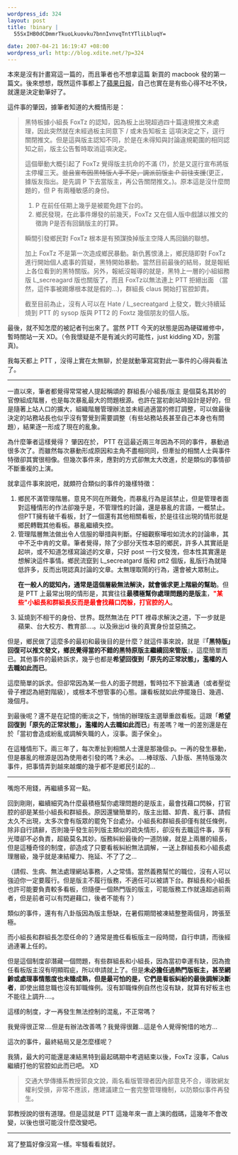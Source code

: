 ```yaml
--- 
wordpress_id: 324
layout: post
title: !binary |
  55SxIHB0dCDmmrTkuoLkuovku7bnnIvnvqTntYTliLbluqY=

date: 2007-04-21 16:19:47 +08:00
wordpress_url: http://blog.xdite.net/?p=324
---
```

本來是沒有計畫寫這一篇的，而且筆者也不想拿這篇 新買的 macbook 發的第一篇文。後來想想，既然這件事都上了<a href="http://apple.1-apple.com.tw/index.cfm?Fuseaction=Article&amp;Sec_ID=5&amp;ShowDate=20070421&amp;NewsType=twapple&amp;Loc=TP&amp;Art_ID=3413343">蘋果日報</a>，自己也實在是有些心得不吐不快，就還是決定動筆好了。

這件事的肇因，據筆者知道的大概情形是：

<blockquote>黑特板據小組長 FoxTz 的認知，因為板上出現超過四十篇違規推文未處理，因此突然就在未經過板主同意下 / 或未告知板主 這項決定之下，逕行關閉推文。但是這與版主認知不同，於是在未得知與討論違規範圍的相同認知之前，版主公告暫時取消這項決定。

這個舉動大概引起了 FoxTz 覺得版主抗命的不滿 (?)，於是又逕行宣布將版主停權三天。<del datetime="2007-04-21T15:07:17+00:00">並且宣布因黑特版人手不足，調派前版主  P 前往支援</del>(更正，據版友指出。是先調 P 下去當版主，再公告關閉推文。)。原本這是沒什麼問題的，但 P 有兩種敏感的身份。

 1. P 在前任任期上幾乎是被罷免趕下台的。
 2. 鄉民發現，在此事件爆發的前幾天，FoxTz 又在個人版中戲謔以推文的徵詢 P是否有回鍋版主的打算。

瞬間引發鄉民對 FoxTz 根本是有預謀換掉版主空降人馬回鍋的聯想。

加上 FoxTz 不是第一次造成鄉民暴動。新仇舊恨湧上，鄉民隨即對 FoxTz 進行開始個人處事的質疑，黑特開始暴動。當然目前最後的結局，就是報紙上各位看到的黑特關版。另外，報紙沒報導的就是，黑特上一層的小組組務版 L_secreagard 版也關版了，而且 FoxTz以無法連上 PTT 拒絕出面 （當然，這件事被踢爆根本就是假的...)，群組長 claus 開始打官腔卸責。

截至目前為止，沒有人可以在 Hate / L_secreatgard 上發文，戰火持續延燒到 PTT 的 sysop 版與 PTT2 的 Foxtz 幾個朋友的個人版。

</blockquote>最後，就不知怎麼的被記者刊出來了。當然 PTT 今天的狀態是因為硬碟維修中，暫時關站一天 XD。（令我懷疑是不是有滅火的可能性，just kidding XD，別當真)。


我每天都上 PTT ，沒得上實在太無聊，於是就動筆寫寫對此一事件的心得與看法了。

<!--more-->
-----

一直以來，筆者都覺得常常被人提起稱頌的 群組長/小組長/版主 是個莫名其妙的官僚組成階層，也是每次暴亂最大的問題根源。也許在當初創站時設計是好的，但是隨著上站人口的擴大，組織階層管理辦法並未經過適當的修訂調整，可以做最後決定的站務站長也似乎沒有警覺到需要調整（有些站務站長甚至自己本身也有問題），結果逐一形成了現在的亂象。


為什麼筆者這樣覺得？ 肇因在於， PTT 在這最近兩三年因為不同的事件，暴動過很多次了。而雖然每次暴動形成原因和主角不盡相同同，但牽扯的相關人士與事件特徵卻其實很相像。但幾次事件來，應對的方式卻無太大改進，於是類似的事情卻不斷重複的上演。


就拿這件事來說吧，就頗符合類似的事件的幾樣特徵：

<ol><li>鄉民不滿管理階層。意見不同在所難免，而暴亂行為是該禁止，但是管理者面對這種情形的作法卻幾乎是，不管理性的討論，還是暴亂的言語，一概禁止。但PTT擁有破千看板，封了一個還有其他相關看板，於是往往出現的情形就是鄉民轉戰其他看板。暴亂繼續失控。

</li><li>管理階層無法做出令人信服的舉措與判斷。仔細觀察嘩啦如流水的討論串，其中不乏中肯的文章。筆者覺得，除了少部分天性本惡的鄉民，許多人其實祇是起哄，或不知道怎樣寫論述的文章，只好 post 一行文發洩，但本性其實還是想解決這件事情。鄉民流竄到 L_secreatgard 版和 ptt2 個版，亂版行為就降低許多，反而出現認真討論的文章。太無理取鬧的行為，還會被大眾制止。

<b>在一般人的認知內，通常是這個層級無法解決，就會循求更上階級的幫助</b>。但是 PTT 上最常出現的情形是，其實往往<b>最積極幫你處理問題的是版主</b>，<font color="#ff0000"><b>"某些"小組長和群組長反而是最會找藉口閃躲，打官腔的人</b></font>。

</li><li>延燒到不相干的身份、世界。既然無法在 PTT 裡尋求解決之道，下一步就是蘋果、台大校方、教育部....。以及揪出id 後的真實身份並惡搞之。
</li></ol>
但是，鄉民做了這麼多的最初和最後目的是什麼？就這件事來說，就是『<b>「黑特版」回復可以推文發文，鄉民覺得當的不錯的黑特原版主繼續回來管版</b>』，這麼簡單而已。其他事件的最終訴求，幾乎也都是<b>希望回復到「原先的正常狀態」，濫權的人去職如此而已</b>。


這麼簡單的訴求。但卻常因為某一些人的面子問題，暫時拉不下臉溝通（或者壓從骨子裡認為絕對階級），或根本不想管事的心態。讓看板就如此停擺幾日、幾週、幾個月。


到最後呢？還不是在記憶的衝淡之下，悄悄的辦理版主選舉重啟看板。這跟「<b>希望回復到「原先的正常狀態」，濫權的人去職如此而已</b>」有差嗎？唯一的差別還是在於「當初會造成紛亂或調解失職的人，沒事。面子保全」。


在這種情形下。兩三年了，每次牽扯到相關人士還是那幾個:p。一再的發生暴動，但是暴亂的根源是因為使用者引發的嗎？未必。
....棒球版、八卦版、黑特版幾次事件，把事情弄到越來越爛的幾乎都不是鄉民引起的...


-----------

嘴炮不用錢，再繼續多寫一點。


回到剛剛，繼續細究為什麼最積極幫你處理問題的是版主，最會找藉口閃躲，打官腔的卻是某些小組長和群組長。原因還蠻簡單的，版主出錯、卸責、亂行事、請假太久不出現，太多次會有版眾的罷免下台處分。小組長和群組長卻僅有就任條例，除非自行請辭，否則幾乎發生前列版主類似的疏失情形，卻沒有去職這件事，享有光環卻不必負責，超級莫名其妙。版務糾紛最後的一道防線，就是上兩層的組長，但是這種奇怪的制度，卻造成了只要看板糾紛無法調解，一送上群組長和小組長處理層級，幾乎就是凍結權力、拖延、不了了之...



（請假、生病、無法處理網站事務，人之常情。當然義務幫忙的職位，沒有人可以強迫你一定要履行。但是版主不履行版務，不適任可以被請下台。群組長和小組長也許可能要負責較多看板，但隨便一個熱門版的版主，可能版務工作就遠超過前兩者，但是前者可以有閃避藉口，後者不能有？）


類似的事件，還有有八卦版因為版主懸缺，在暑假期間被凍結整整兩個月，誇張至極。

而小組長和群組長怎麼任命的？通常是擔任看板版主一段時間，自行申請，而後經過連署上任的。

但是這個制度卻潛藏一個問題，有些群組長和小組長，因為當初幸運有缺，因為擔任看板版主沒有明顯瑕疵，所以申請就上了。但是<b>未必擔任過熱門版板主，甚至網齡或處理事情態度也未臻成熟，但是最可怕的是，它們是看板糾紛的最後調解決斷者</b>，即使出錯怠職也沒有卸職條例。沒有卸職條例自然也沒有缺，就算有好板主也不能往上調升....。


這樣的制度，才一再發生無法控制的混亂，不正常嗎？ 


我覺得很正常....但是有辦法改善嗎？我覺得很難...這是令人覺得惋惜的地方...


這次的事件，最終結局又是怎麼樣呢？


我猜，最大的可能還是凍結黑特到最起碼期中考週結束以後，FoxTz 沒事，Calus 繼續打他的官腔如此而已吧。 XD


<blockquote>交通大學傳播系教授郭良文說，兩名看版管理者因內部意見不合，導致網友權利受損，非常不應該，應建議建立一套完整管理機制，以防類似事件再發生。 
</blockquote>
郭教授說的很有道理。但是這就是 PTT 這幾年來一直上演的戲碼，這幾年不會改變，以後也很可能沒什麼改變吧。

--------------

寫了整篇好像沒寫一樣。牢騷看看就好。

